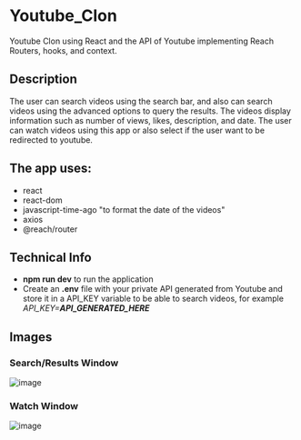 # Youtube_Clon
Youtube Clon using React and the API of Youtube implementing Reach Routers, hooks, and context.

## Description
The user can search videos using the search bar, and also can search videos using the advanced options to query the results.
The videos display information such as number of views, likes, description, and date.
The user can watch videos using this app or also select if the user want to be redirected to youtube.

## The app uses:
- react
- react-dom
- javascript-time-ago "to format the date of the videos"
- axios
- @reach/router

## Technical Info
- **npm run dev** to run the application
- Create an **.env** file with your private API generated from Youtube and store it in a API_KEY variable to be able to search videos, for example *API_KEY=**API_GENERATED_HERE***

## Images 
### Search/Results Window
![image](https://user-images.githubusercontent.com/46079765/129084313-65e5984e-fcaa-45d3-81db-96fd3325777b.png)

### Watch Window
![image](https://user-images.githubusercontent.com/46079765/129084420-e4695226-555b-4f3c-8950-083dd979898c.png)

